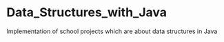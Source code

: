 # Data_Structures_with_Java
Implementation of school projects which are about data structures in Java
